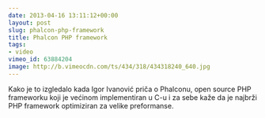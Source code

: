 ```yaml
---
date: 2013-04-16 13:11:12+00:00
layout: post
slug: phalcon-php-framework
title: Phalcon PHP framework
tags:
- video
vimeo_id: 63884204
image: http://b.vimeocdn.com/ts/434/318/434318240_640.jpg
---
```


Kako je to izgledalo kada Igor Ivanović priča o Phalconu, open source PHP frameworku koji je većinom implementiran u C-u i za sebe kaže da je najbrži PHP framework optimiziran za velike preformanse.
